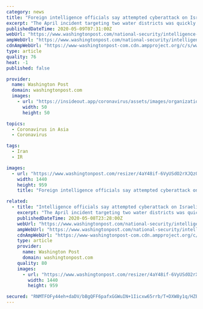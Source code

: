 ```yaml
---
category: news
title: "Foreign intelligence officials say attempted cyberattack on Israeli water utilities linked to Iran"
excerpt: "The April incident targeting two water districts was quickly thwarted and caused no damage but the incident raises fears of escalation."
publishedDateTime: 2020-05-09T07:31:00Z
webUrl: "https://www.washingtonpost.com/national-security/intelligence-officials-say-attempted-cyberattack-on-israeli-water-utilities-linked-to-iran/2020/05/08/f9ab0d78-9157-11ea-9e23-6914ee410a5f_story.html"
ampWebUrl: "https://www.washingtonpost.com/national-security/intelligence-officials-say-attempted-cyberattack-on-israeli-water-utilities-linked-to-iran/2020/05/08/f9ab0d78-9157-11ea-9e23-6914ee410a5f_story.html?outputType=amp"
cdnAmpWebUrl: "https://www-washingtonpost-com.cdn.ampproject.org/c/s/www.washingtonpost.com/national-security/intelligence-officials-say-attempted-cyberattack-on-israeli-water-utilities-linked-to-iran/2020/05/08/f9ab0d78-9157-11ea-9e23-6914ee410a5f_story.html?outputType=amp"
type: article
quality: 76
heat: -1
published: false

provider:
  name: Washington Post
  domain: washingtonpost.com
  images:
    - url: "https://insideout.app/coronavirus/assets/images/organizations/washingtonpost.com-50x50.jpg"
      width: 50
      height: 50

topics:
  - Coronavirus in Asia
  - Coronavirus

tags:
  - Iran
  - IR

images:
  - url: "https://www.washingtonpost.com/resizer/4aY48if-6VyUSdO2rXJQzO-lP3A=/1440x0/smart/arc-anglerfish-washpost-prod-washpost.s3.amazonaws.com/public/VJOJBVEROAI6VIF4J2NNJBTNEE.jpg"
    width: 1440
    height: 959
    title: "Foreign intelligence officials say attempted cyberattack on Israeli water utilities linked to Iran"

related:
  - title: "Intelligence officials say attempted cyberattack on Israeli water utilities linked to Iran"
    excerpt: "The April incident targeting two water districts was quickly thwarted and caused no damage but the incident raises fears of escalation."
    publishedDateTime: 2020-05-08T23:28:00Z
    webUrl: "https://www.washingtonpost.com/national-security/intelligence-officials-say-attempted-cyberattack-on-israeli-water-utilities-linked-to-iran/2020/05/08/f9ab0d78-9157-11ea-9e23-6914ee410a5f_story.html"
    ampWebUrl: "https://www.washingtonpost.com/national-security/intelligence-officials-say-attempted-cyberattack-on-israeli-water-utilities-linked-to-iran/2020/05/08/f9ab0d78-9157-11ea-9e23-6914ee410a5f_story.html?outputType=amp"
    cdnAmpWebUrl: "https://www-washingtonpost-com.cdn.ampproject.org/c/s/www.washingtonpost.com/national-security/intelligence-officials-say-attempted-cyberattack-on-israeli-water-utilities-linked-to-iran/2020/05/08/f9ab0d78-9157-11ea-9e23-6914ee410a5f_story.html?outputType=amp"
    type: article
    provider:
      name: Washington Post
      domain: washingtonpost.com
    quality: 80
    images:
      - url: "https://www.washingtonpost.com/resizer/4aY48if-6VyUSdO2rXJQzO-lP3A=/1440x0/smart/arc-anglerfish-washpost-prod-washpost.s3.amazonaws.com/public/VJOJBVEROAI6VIF4J2NNJBTNEE.jpg"
        width: 1440
        height: 959

secured: "RNMTFOFy44eh+daDV/bBgQFF6pafxGGWuIN+1Iicxw65rrb/T+DXW8y1q/HZEnjbeUGPCIcuA3+kEC+IT5HrAaoo59lhzrMUKk4AOO3p9wijdiJbqpTX1x/vpkcFeHuU00LxlnE9P2BDEz1RswKGOdv5rtCFDIlKEYSKSnzMxgIa9Wkd60YQsraClC7Be+iM99IPm8eeFqKb+HuevvN5vhjUfubaEz9r/UQerkCXuM16MQP0qliGShEV1Bn9Nqa2vpxD4HcH3tdjYmwa6rjHyW5xipsBwH+wkF6KR7QWL84zz8Vn4cDsaZMsuajHZG0Cm98EXHrEPTHmYxd1CIsMJ+A29WMd/Z9/TLjj02/Cft6ptCOrp+SX4SH8Q3EEg2ee9zASAlsPrJgmg8CEiQY1FiRJ7NqnWYgLO+aXlu5b8QuCenV2Y+qk/dQVp0cWZDL4OEyAxxkFICZUx/RL6nI/virE7SzYBbSN03kcVW/Hqus=;dMFOiznWbKpcgMPZ21eoKg=="
---
```


